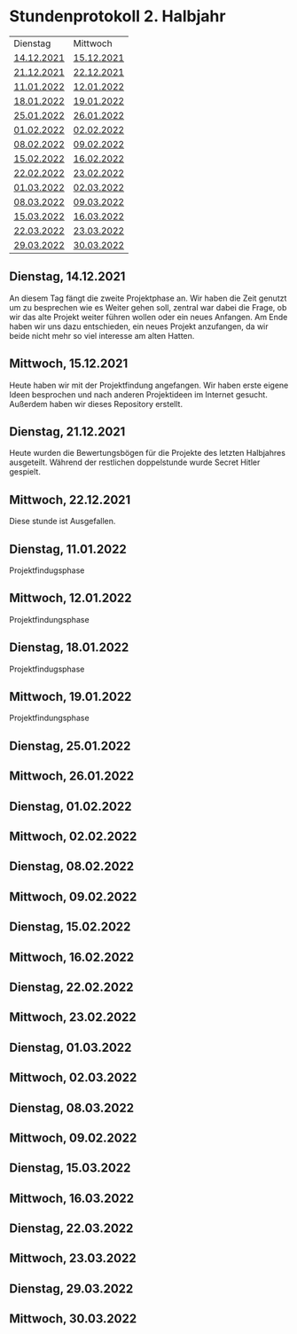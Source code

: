 <h1>Stundenprotokoll 2. Halbjahr</h1>

<table>
   <tr>
    <td><a>Dienstag</a></td>
    <td><a>Mittwoch</a></td>
  </tr>
  
  <tr>
    <td><a href="#1">14.12.2021</a></td>
    <td><a href="#2">15.12.2021</a></td>
  </tr>
  
  <tr>
    <td><a href="#3">21.12.2021</a></td>
    <td><a href="#4">22.12.2021</a></td>
  </tr>
  
  <tr>
    <td><a href="#5">11.01.2022</a></td>
    <td><a href="#6">12.01.2022</a></td>
  </tr>
  
  <tr>
    <td><a href="#7">18.01.2022</a></td>
    <td><a href="#8">19.01.2022</a></td>
  </tr>
  
  <tr>
    <td><a href="#9">25.01.2022</a></td>
    <td><a href="#10">26.01.2022</a></td>
  </tr>
  
  <tr>
    <td><a href="#11">01.02.2022</a></td>
    <td><a href="#12">02.02.2022</a></td>
  </tr>
  
  <tr>
    <td><a href="#13">08.02.2022</a></td>
    <td><a href="#14">09.02.2022</a></td>
  </tr>
  
  <tr>
    <td><a href="#15">15.02.2022</a></td>
    <td><a href="#16">16.02.2022</a></td>
  </tr>
  
  <tr>
    <td><a href="#17">22.02.2022</a></td>
    <td><a href="#18">23.02.2022</a></td>
  </tr>
    
  <tr>
    <td><a href="#19">01.03.2022</a></td>
    <td><a href="#20">02.03.2022</a></td>
  </tr>
  
  <tr>
    <td><a href="#21">08.03.2022</a></td>
    <td><a href="#22">09.03.2022</a></td>
  </tr>
  
  <tr>
    <td><a href="#23">15.03.2022</a></td>
    <td><a href="#24">16.03.2022</a></td>
  </tr>
  
  <tr>
    <td><a href="#25">22.03.2022</a></td>
    <td><a href="#26">23.03.2022</a></td>
  </tr>
  
  <tr>
    <td><a href="#27">29.03.2022</a></td>
    <td><a href="#28">30.03.2022</a></td>
  </tr>
</table>

<h2 id="1">Dienstag, 14.12.2021</h1>
An diesem Tag fängt die zweite Projektphase an. Wir haben die Zeit genutzt um zu besprechen wie es Weiter gehen soll, zentral war dabei die Frage, ob wir das alte Projekt weiter führen wollen oder ein neues Anfangen. Am Ende haben wir uns dazu entschieden, ein neues Projekt anzufangen, da wir beide nicht mehr so viel interesse am alten Hatten.

<h2 id="2">Mittwoch, 15.12.2021</h1>
Heute haben wir mit der Projektfindung angefangen. Wir haben erste eigene Ideen besprochen und nach anderen Projektideen im Internet gesucht. Außerdem haben wir dieses Repository erstellt.


<h2 id="3">Dienstag, 21.12.2021</h1>
Heute wurden die Bewertungsbögen für die Projekte des letzten Halbjahres ausgeteilt. Während der restlichen doppelstunde wurde Secret Hitler gespielt.

<h2 id="4">Mittwoch, 22.12.2021</h1>
Diese stunde ist Ausgefallen.


<h2 id="5">Dienstag, 11.01.2022</h1>
Projektfindugsphase

<h2 id="6">Mittwoch, 12.01.2022</h1>
Projektfindungsphase


<h2 id="7">Dienstag, 18.01.2022</h1>
Projektfindugsphase

<h2 id="8">Mittwoch, 19.01.2022</h1>
Projektfindungsphase


<h2 id="9">Dienstag, 25.01.2022</h1>


<h2 id="10">Mittwoch, 26.01.2022</h1>



<h2 id="11">Dienstag, 01.02.2022</h1>


<h2 id="12">Mittwoch, 02.02.2022</h1>



<h2 id="13">Dienstag, 08.02.2022</h1>


<h2 id="14">Mittwoch, 09.02.2022</h1>



<h2 id="15">Dienstag, 15.02.2022</h1>


<h2 id="16">Mittwoch, 16.02.2022</h1>



<h2 id="17">Dienstag, 22.02.2022</h1>


<h2 id="18">Mittwoch, 23.02.2022</h1>



<h2 id="19">Dienstag, 01.03.2022</h1>


<h2 id="20">Mittwoch, 02.03.2022</h1>



<h2 id="21">Dienstag, 08.03.2022</h1>


<h2 id="22">Mittwoch, 09.02.2022</h1>



<h2 id="23">Dienstag, 15.03.2022</h1>


<h2 id="24">Mittwoch, 16.03.2022</h1>



<h2 id="25">Dienstag, 22.03.2022</h1>


<h2 id="26">Mittwoch, 23.03.2022</h1>



<h2 id="27">Dienstag, 29.03.2022</h1>


<h2 id="28">Mittwoch, 30.03.2022</h1>
